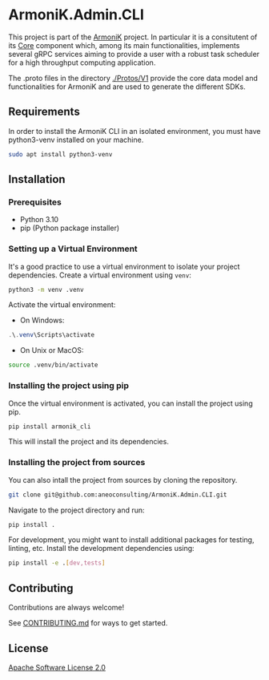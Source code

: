 # ArmoniK.Admin.CLI

This project is part of the [ArmoniK](https://github.com/aneoconsulting/ArmoniK) project.
In particular it is a consitutent of its [Core](https://github.com/aneoconsulting/ArmoniK.Core)
component which, among its main functionalities, implements several gRPC services aiming to
provide a user with a robust task scheduler for a high throughput computing application.

The .proto files in the directory [./Protos/V1](https://github.com/aneoconsulting/ArmoniK.Api/tree/main/Protos/V1) 
provide the core data model and functionalities for ArmoniK and are used to generate the different SDKs.

## Requirements

In order to install the ArmoniK CLI in an isolated environment, you must have python3-venv installed on your machine.

```bash
sudo apt install python3-venv
```

## Installation

### Prerequisites

- Python 3.10
- pip (Python package installer)

### Setting up a Virtual Environment

It's a good practice to use a virtual environment to isolate your project dependencies. Create a virtual environment using `venv`:

```bash
python3 -m venv .venv
```

Activate the virtual environment:

* On Windows:

```powershell
.\.venv\Scripts\activate
```

* On Unix or MacOS:

```bash
source .venv/bin/activate
```

### Installing the project using pip

Once the virtual environment is activated, you can install the project using pip.

```bash
pip install armonik_cli
```

This will install the project and its dependencies.

### Installing the project from sources

You can also intall the project from sources by cloning the repository.

```bash
git clone git@github.com:aneoconsulting/ArmoniK.Admin.CLI.git
```

Navigate to the project directory and run:

```bash
pip install .
```

For development, you might want to install additional packages for testing, linting, etc. Install the development dependencies using:

```bash
pip install -e .[dev,tests]
```



## Contributing

Contributions are always welcome!

See [CONTRIBUTING.md](CONTRIBUTING.md) for ways to get started.

## License

[Apache Software License 2.0](LICENSE)
